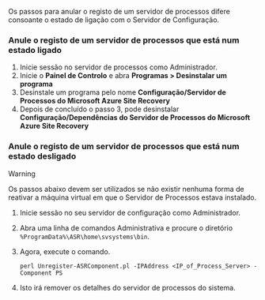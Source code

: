 Os passos para anular o registo de um servidor de processos difere consoante o estado de ligação com o Servidor de Configuração.

### <a name="unregister-a-process-server-that-is-in-a-connected-state"></a>Anule o registo de um servidor de processos que está num estado ligado

1. Inicie sessão no servidor de processos como Administrador.
2. Inicie o **Painel de Controlo** e abra **Programas > Desinstalar um programa**
3. Desinstale um programa pelo nome **Configuração/Servidor de Processos do Microsoft Azure Site Recovery**
4. Depois de concluído o passo 3, pode desinstalar **Configuração/Dependências do Servidor de Processos do Microsoft Azure Site Recovery**

### <a name="unregister-a-process-server-that-is-in-a-disconnected-state"></a>Anule o registo de um servidor de processos que está num estado desligado

> [!WARNING]
> Os passos abaixo devem ser utilizados se não existir nenhuma forma de reativar a máquina virtual em que o Servidor de Processos estava instalado.

1. Inicie sessão no seu servidor de configuração como Administrador.
2. Abra uma linha de comandos Administrativa e procure o diretório `%ProgramData%\ASR\home\svsystems\bin`.
3. Agora, execute o comando.

    ```
    perl Unregister-ASRComponent.pl -IPAddress <IP_of_Process_Server> -Component PS
    ```
4. Isto irá remover os detalhes do servidor de processos do sistema.


<!--HONumber=Feb17_HO1-->


